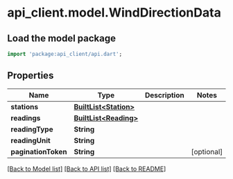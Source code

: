 # api_client.model.WindDirectionData

## Load the model package
```dart
import 'package:api_client/api.dart';
```

## Properties
Name | Type | Description | Notes
------------ | ------------- | ------------- | -------------
**stations** | [**BuiltList&lt;Station&gt;**](Station.md) |  | 
**readings** | [**BuiltList&lt;Reading&gt;**](Reading.md) |  | 
**readingType** | **String** |  | 
**readingUnit** | **String** |  | 
**paginationToken** | **String** |  | [optional] 

[[Back to Model list]](../README.md#documentation-for-models) [[Back to API list]](../README.md#documentation-for-api-endpoints) [[Back to README]](../README.md)


